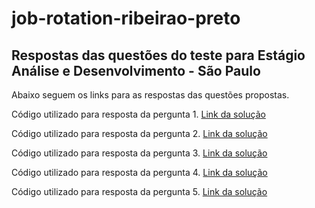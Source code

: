 # job-rotation-ribeirao-preto

## Respostas das questões do teste para Estágio Análise e Desenvolvimento - São Paulo 
Abaixo seguem os links para as respostas das questões propostas.

Código utilizado para resposta da pergunta 1. [Link da solução](https://github.com/RafaelPotiguar/job-rotation-ribeirao-preto/blob/main/soma.js)

Código utilizado para resposta da pergunta 2. [Link da solução](https://github.com/RafaelPotiguar/job-rotation-ribeirao-preto/blob/main/fibonacci.js)

Código utilizado para resposta da pergunta 3. [Link da solução](https://github.com/RafaelPotiguar/job-rotation-ribeirao-preto/blob/main/logica-elemento.txt)

Código utilizado para resposta da pergunta 4. [Link da solução](https://github.com/RafaelPotiguar/job-rotation-ribeirao-preto/blob/main/rodovia.txt)

Código utilizado para resposta da pergunta 5. [Link da solução](https://github.com/RafaelPotiguar/job-rotation-ribeirao-preto/blob/main/inverte.js)
